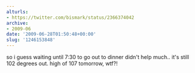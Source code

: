 ```yaml
---
alturls:
- https://twitter.com/bismark/status/2366374042
archive:
- 2009-06
date: '2009-06-28T01:50:48+00:00'
slug: '1246153848'
---
```


so i guess waiting until 7:30 to go out to dinner didn't help much.. it's still 102 degrees out. high of 107 tomorrow, wtf?!

